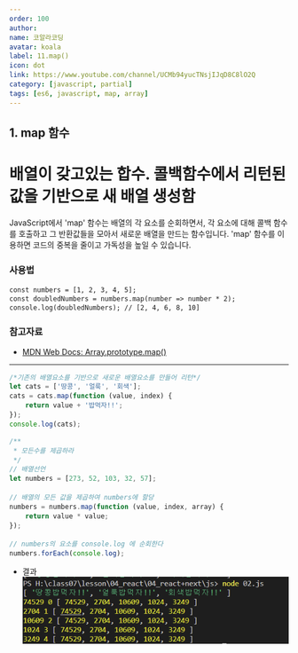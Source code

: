 ```yaml
---
order: 100
author:
name: 코알라코딩
avatar: koala
label: 11.map()
icon: dot
link: https://www.youtube.com/channel/UCMb94yucTNsjIJqD8C8lO2Q
category: [javascript, partial]
tags: [es6, javascript, map, array]
---
```


## 1. map 함수

# <!-- omit in toc -->   배열이 갖고있는 합수. 콜백함수에서 리턴된 값을 기반으로 새 배열 생성함

JavaScript에서 'map' 함수는 배열의 각 요소를 순회하면서, 각 요소에 대해 콜백 함수를 호출하고 그 반환값들을 모아서 새로운 배열을 만드는 함수입니다. 'map' 함수를 이용하면 코드의 중복을 줄이고 가독성을 높일 수 있습니다.

### 사용법

```
const numbers = [1, 2, 3, 4, 5];
const doubledNumbers = numbers.map(number => number * 2);
console.log(doubledNumbers); // [2, 4, 6, 8, 10]
```

### 참고자료

- [MDN Web Docs: Array.prototype.map()](https://developer.mozilla.org/ko/docs/Web/JavaScript/Reference/Global_Objects/Array/map)

---



```jsx
/*기존의 배열요소를 기반으로 새로운 배열요소를 만들어 리턴*/
let cats = ['땅콩', '얼룩', '회색'];
cats = cats.map(function (value, index) {
	return value + '밥먹자!!';
});
console.log(cats);
```

```jsx
/**
 * 모든수를 제곱하라
 */
// 배열선언
let numbers = [273, 52, 103, 32, 57];

// 배열의 모든 값을 제곱하여 numbers에 할당
numbers = numbers.map(function (value, index, array) {
	return value * value;
});

// numbers의 요소를 console.log 에 순회한다
numbers.forEach(console.log);
```

- 결과
  ![Untitled](./assets/result.png)
